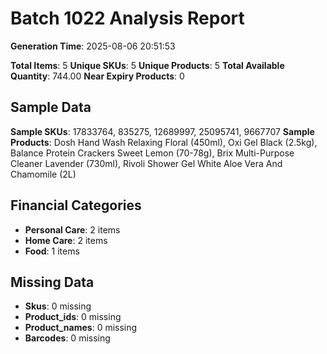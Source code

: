 # Batch 1022 Analysis Report

**Generation Time**: 2025-08-06 20:51:53

**Total Items**: 5
**Unique SKUs**: 5
**Unique Products**: 5
**Total Available Quantity**: 744.00
**Near Expiry Products**: 0

## Sample Data
**Sample SKUs**: 17833764, 835275, 12689997, 25095741, 9667707
**Sample Products**: Dosh Hand Wash Relaxing Floral (450ml), Oxi Gel Black (2.5kg), Balance Protein Crackers Sweet Lemon (70-78g), Brix Multi-Purpose Cleaner Lavender (730ml), Rivoli Shower Gel White Aloe Vera And Chamomile (2L)

## Financial Categories
- **Personal Care**: 2 items
- **Home Care**: 2 items
- **Food**: 1 items

## Missing Data
- **Skus**: 0 missing
- **Product_ids**: 0 missing
- **Product_names**: 0 missing
- **Barcodes**: 0 missing
